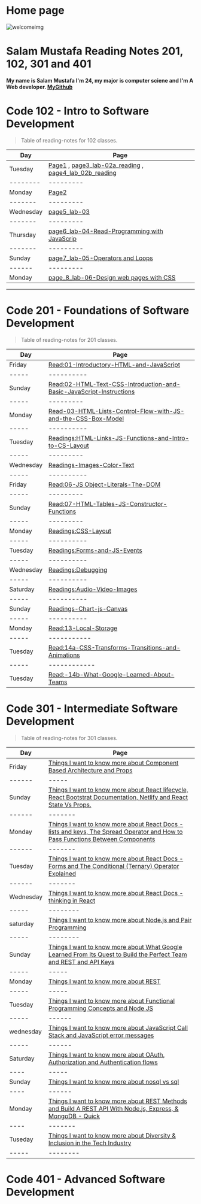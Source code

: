 # Home page

![welcomeimg](https://thumbs.dreamstime.com/b/rustic-welcome-sign-red-flower-hanging-distressed-antique-green-door-weathered-rose-bud-teal-blue-wooden-fence-43915475.jpg)
   

# Salam Mustafa Reading Notes 201, 102, 301 and 401 

**My name is Salam Mustafa I'm 24, my major is computer sciene and I'm A Web developer. [MyGithub](https://github.com/salammustafa728)**


# Code 102 - Intro to Software Development


>Table of reading-notes for 102 classes.


Day                          | Page
--------                     |--------
Tuesday                      | [Page1](reading.md) , [page3_lab-02a_reading](notes.md) , [page4_lab_02b_reading](page4.md)
--------                     |---------
Monday                       | [Page2](reading2.md)
-------                      |---------
Wednesday                    | [page5_lab-03](readingwed.md)
-------                      |---------
Thursday                     | [page6_lab-04-Read-Programming with JavaScrip](readingthu.md)
-------                      |---------
Sunday                       | [page7_lab-05-Operators and Loops](readinglab05.md)
------                       |---------
Monday                       |[page_8_lab-06-Design web pages with CSS](readinglab06.md)    



__________________________________________________

# Code 201 - Foundations of Software Development


> Table of reading-notes for 201 classes.


Day                          | Page
-----                        | ---------
Friday                       |[Read:01-Introductory-HTML-and-JavaScript](class-01.md)
-----                        |----------
Sunday                       |[Read:02-HTML-Text-CSS-Introduction-and-Basic-JavaScript-Instructions](class-02.md)
-----                        | ---------
Monday                       | [Read-03-HTML-Lists-Control-Flow-with-JS-and-the-CSS-Box-Model](class-03.md)
-----                        |----------
Tuesday                      | [Readings:HTML-Links-JS-Functions-and-Intro-to-CS-Layout](class-04.md)
-----                        | ---------
Wednesday                    |[Readings-Images-Color-Text](class-05.md)
-----                        |----------
Friday                       | [Read:06-JS Object-Literals-The-DOM](class-06.md)
-----                        | ---------
Sunday                       |[Read:07-HTML-Tables-JS-Constructor-Functions](class-07.md)
-----                        | ---------
Monday                       | [Readings:CSS-Layout](class08.md)
-----                        |----------
Tuesday                      | [Readings:Forms-and-JS-Events](class09.md)
-----                        |----------
Wednesday                    |[Readings:Debugging](class10.md)
-----                        |----------
Saturday                     |[Readings:Audio-Video-Images](class11.md)
-----                        |----------
Sunday                       |[Readings-Chart-js-Canvas](class12.md)
-----                        |----------
Monday                       |[Read:13-Local-Storage](class13.md)
-----                        |-----------
Tuesday                      |[Read:14a-CSS-Transforms-Transitions-and-Animations](class14a.md)
-----                        |------------
Tuesday                      |[Read:-14b-What-Google-Learned-About-Teams](class14b.md)



# Code 301 - Intermediate Software Development

> Table of reading-notes for 301 classes.

Day                        | Page
------                     | ------
Friday                     | [Things I want to know more about Component Based Architecture and Props](class01-301.md)
------                     |-----
Sunday                     | [Things I want to know more about React lifecycle, React Bootstrat Documentation, Netlify and React State Vs Props.](class02-301.md)
------                     |-------
Monday                     | [Things I want to know more about React Docs - lists and keys, The Spread Operator and How to Pass Functions Between Components ](class03-301.md)
------                     |-------
Tuesday                    | [Things I want to know more about React Docs - Forms and The Conditional (Ternary) Operator Explained](class04-301.md) 
------                     |-------
Wednesday                  |[Things I want to know more about React Docs - thinking in React](class05-301.md)
-----                      |--------
saturday                   | [Things I want to know more about Node.js and Pair Programming](class06-301.md)
-----                      | --------
Sunday                     | [Things I want to know more about What Google Learned From Its Quest to Build the Perfect Team and  REST and API Keys](class07-301.md)
-----                      | -----
Monday                     | [Things I want to know more about REST ](class08-301.md)
-----                      | -----
Tuesday                    | [Things I want to know more about Functional Programming Concepts and Node JS](class09-301.md)
-----                      | ------
wednesday                  | [Things I want to know more about JavaScript Call Stack and JavaScript error messages](class10-301.md)
-----                      | ------
Saturday                   | [Things I want to know more about OAuth, Authorization and Authentication flows](class11-301.md)
----                       |-----
Sunday                     | [Things I want to know more about nosql vs sql](class12-301.md)
----                       | ------
Monday                     | [Things I want to know more about REST Methods and Build A REST API With Node.js, Express, & MongoDB - Quick](class13-301.md)
----                       | -------
Tuseday                    | [Things I want to know more about Diversity & Inclusion in the Tech Industry](class14-301.md)
-----                      | --------






# Code 401 - Advanced Software Development